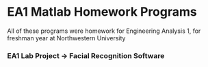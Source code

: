 <h1>EA1 Matlab Homework Programs</h1>
<p>All of these programs were homework for Engineering Analysis 1, for freshman year at Northwestern University</p>
<h3>EA1 Lab Project -> Facial Recognition Software</h3>